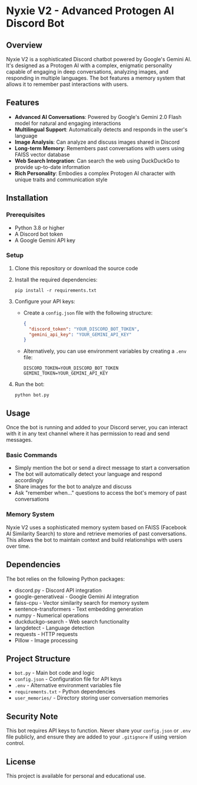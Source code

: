# Nyxie V2 - Advanced Protogen AI Discord Bot

## Overview
Nyxie V2 is a sophisticated Discord chatbot powered by Google's Gemini AI. It's designed as a Protogen AI with a complex, enigmatic personality capable of engaging in deep conversations, analyzing images, and responding in multiple languages. The bot features a memory system that allows it to remember past interactions with users.

## Features
- **Advanced AI Conversations**: Powered by Google's Gemini 2.0 Flash model for natural and engaging interactions
- **Multilingual Support**: Automatically detects and responds in the user's language
- **Image Analysis**: Can analyze and discuss images shared in Discord
- **Long-term Memory**: Remembers past conversations with users using FAISS vector database
- **Web Search Integration**: Can search the web using DuckDuckGo to provide up-to-date information
- **Rich Personality**: Embodies a complex Protogen AI character with unique traits and communication style

## Installation

### Prerequisites
- Python 3.8 or higher
- A Discord bot token
- A Google Gemini API key

### Setup
1. Clone this repository or download the source code

2. Install the required dependencies:
   ```
   pip install -r requirements.txt
   ```

3. Configure your API keys:
   - Create a `config.json` file with the following structure:
     ```json
     {
       "discord_token": "YOUR_DISCORD_BOT_TOKEN",
       "gemini_api_key": "YOUR_GEMINI_API_KEY"
     }
     ```
   - Alternatively, you can use environment variables by creating a `.env` file:
     ```
     DISCORD_TOKEN=YOUR_DISCORD_BOT_TOKEN
     GEMINI_TOKEN=YOUR_GEMINI_API_KEY
     ```

4. Run the bot:
   ```
   python bot.py
   ```

## Usage
Once the bot is running and added to your Discord server, you can interact with it in any text channel where it has permission to read and send messages.

### Basic Commands
- Simply mention the bot or send a direct message to start a conversation
- The bot will automatically detect your language and respond accordingly
- Share images for the bot to analyze and discuss
- Ask "remember when..." questions to access the bot's memory of past conversations

### Memory System
Nyxie V2 uses a sophisticated memory system based on FAISS (Facebook AI Similarity Search) to store and retrieve memories of past conversations. This allows the bot to maintain context and build relationships with users over time.

## Dependencies
The bot relies on the following Python packages:
- discord.py - Discord API integration
- google-generativeai - Google Gemini AI integration
- faiss-cpu - Vector similarity search for memory system
- sentence-transformers - Text embedding generation
- numpy - Numerical operations
- duckduckgo-search - Web search functionality
- langdetect - Language detection
- requests - HTTP requests
- Pillow - Image processing

## Project Structure
- `bot.py` - Main bot code and logic
- `config.json` - Configuration file for API keys
- `.env` - Alternative environment variables file
- `requirements.txt` - Python dependencies
- `user_memories/` - Directory storing user conversation memories

## Security Note
This bot requires API keys to function. Never share your `config.json` or `.env` file publicly, and ensure they are added to your `.gitignore` if using version control.

## License
This project is available for personal and educational use.
